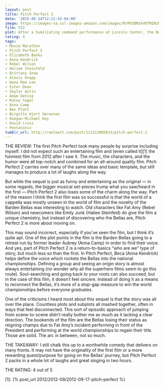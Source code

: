 ```yaml
---
layout: post
title: Pitch Perfect 2
date: '2015-06-14T12:21:42-04:00'
image: https://images-na.ssl-images-amazon.com/images/M/MV5BMzk4OTM2NzMzNl5BMl5BanBnXkFtZTgwNTAzNDE0NDE@._V1_UX182_CR0,0,182,268_AL_.jpg
film: 532
plot: After a humiliating command performance at Lincoln Center, the Barden Bellas enter an international competition that no American group has ever won in order to regain their status and right to perform.
rating: 4
tags:
- Movie Marathon
- Pitch Perfect 2
- Elizabeth Banks
- Anna Kendrick
- Rebel Wilson
- Haliee Steinfeld
- Brittany Snow
- Alexis Knapp
- Hana Mae Lee
- Ester Dean
- Skylar Astin
- Adam DeVine
- Katey Sagal
- Anna Camp
- Ben Platt
- Birgitte Hjort Sørensen
- Keegan-Michael Key
- David Cross
- Pentatonix
tumblr_url: http://reelmatt.com/post/121513805633/pitch-perfect-2
---
```


THE REVIEW: The first Pitch Perfect took many people by surprise including myself. I did not expect such an entertaining film and [even called it][1] the funniest film from 2012 after I saw it. The music, the characters, and the humor were all top-notch and combined for an all-around quality film. Pitch Perfect 2 carries over many of the same ideas and basic template, but still manages to produce a lot of laughs along the way.

But while the sequel is just as funny and entertaining as the original — in some regards, the bigger musical set-pieces trump what you saw/heard in the first — Pitch Perfect 2 also loses some of the charm along the way. Part of the reason I think the first film was so successful is that the world of a cappella was mostly unseen in the world of film and the novelty of the Barden Bellas was interesting to watch. Old characters like Fat Amy (Rebel Wilson) and newcomers like Emily Junk (Haliee Steinfeld) do give the film a unique chemistry, but instead of discovering who the Bellas are, Pitch Perfect 2 is more about moving on.

This may sound incorrect, especially if you’ve seen the film, but I think it’s quite apt. One of the plot points in the film is the Barden Bellas going to a retreat run by former leader Aubrey (Anna Camp) in order to find their voice. And yes, part of Pitch Perfect 2 is a return-to-basics “who are we” type of story, but much less so than the first. In Pitch Perfect, Beca (Anna Kendrick) helps define the voice which rockets the Bellas into the national championships. Defining a group and seeing an origin story is almost always entertaining (no wonder why all the superhero films seem to go this route). Soul-searching and going back to your roots can also succeed, but in the case of this film, it doesn’t feel sincere. Instead of doing it as a means to reconnect the Bellas, it’s more of a stop-gap measure to win the world championships before everyone graduates.

One of the criticisms I heard most about this sequel is that the story was all over the place. Countless plots and subplots all mashed together, often in ways that feel disconnected. This sort of episodic approach of jumping from scene-to-scene didn’t really bother me as much as it lacking a clear direction. The bookends of the film are the Bellas losing their status as reigning champs due to Fat Amy’s incident performing in front of the President and performing at the world championships to regain their title. Those are solid. The arc in between, not so much.

THE TAKEAWAY: I still chalk this up to a worthwhile comedy that delivers on many fronts. It may not have the originality of the first film or a more rewarding quest/purpose for going on the Bellas’ journey, but Pitch Perfect 2 packs in a whole lot of laughs and great singing in two hours.

THE RATING: 4 out of 5

[1]: {% post_url 2012/2012-09/2012-09-17-pitch-perfect %}